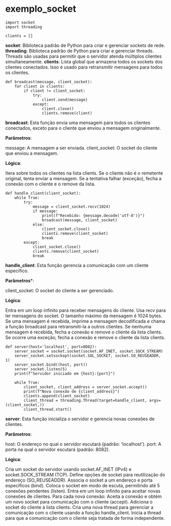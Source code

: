 # exemplo_socket

    import socket
    import threading

    clients = []


**socket**: Biblioteca padrão de Python para criar e gerenciar sockets de rede.
**threading**: Biblioteca padrão de Python para criar e gerenciar threads. Threads são usadas para permitir que o servidor atenda múltiplos clientes simultaneamente.
**clients**: Lista global que armazena todos os sockets dos clientes conectados. Isso é usado para retransmitir mensagens para todos os clientes.


    def broadcast(message, client_socket):
        for client in clients:
            if client != client_socket:
                try:
                    client.send(message)
                except:
                    client.close()
                    clients.remove(client)


**broadcast**: Esta função envia uma mensagem para todos os clientes conectados, exceto para o cliente que enviou a mensagem originalmente.

**Parâmetros**:

message: A mensagem a ser enviada.
client_socket: O socket do cliente que enviou a mensagem.

**Lógica**:

Itera sobre todos os clientes na lista clients.
Se o cliente não é o remetente original, tenta enviar a mensagem.
Se a tentativa falhar (exceção), fecha a conexão com o cliente e o remove da lista.


    def handle_client(client_socket):
        while True:
            try:
                message = client_socket.recv(1024)
                if message:
                    print(f"Recebido: {message.decode('utf-8')}")
                    broadcast(message, client_socket)
                else:
                    client_socket.close()
                    clients.remove(client_socket)
                    break
            except:
                client_socket.close()
                clients.remove(client_socket)
                break


**handle_client**: Esta função gerencia a comunicação com um cliente específico.

**Parâmetros***:

client_socket: O socket do cliente a ser gerenciado.

**Lógica**:

Entra em um loop infinito para receber mensagens do cliente.
Usa recv para ler mensagens do socket. O tamanho máximo da mensagem é 1024 bytes.
Se uma mensagem é recebida, imprime a mensagem decodificada e chama a função broadcast para retransmiti-la a outros clientes.
Se nenhuma mensagem é recebida, fecha a conexão e remove o cliente da lista clients.
Se ocorre uma exceção, fecha a conexão e remove o cliente da lista clients.


    def server(host='localhost', port=8082):
        server_socket = socket.socket(socket.AF_INET, socket.SOCK_STREAM)
        server_socket.setsockopt(socket.SOL_SOCKET, socket.SO_REUSEADDR, 1)
        server_socket.bind((host, port))
        server_socket.listen(5)
        print(f"Servidor iniciado em {host}:{port}")
    
        while True:
            client_socket, client_address = server_socket.accept()
            print(f"Nova conexão de {client_address}")
            clients.append(client_socket)
            client_thread = threading.Thread(target=handle_client, args=(client_socket,))
            client_thread.start()


**server**: Esta função inicializa o servidor e gerencia novas conexões de clientes.

**Parâmetros**:

host: O endereço no qual o servidor escutará (padrão: 'localhost').
port: A porta na qual o servidor escutará (padrão: 8082).

**Lógica**:

Cria um socket do servidor usando socket.AF_INET (IPv4) e socket.SOCK_STREAM (TCP).
Define opções de socket para reutilização do endereço (SO_REUSEADDR).
Associa o socket a um endereço e porta específicos (bind).
Coloca o socket em modo de escuta, permitindo até 5 conexões pendentes (listen).
Entra em um loop infinito para aceitar novas conexões de clientes.
Para cada nova conexão:
    Aceita a conexão e obtém um novo socket para comunicação com o cliente (accept).
    Adiciona o socket do cliente à lista clients.
    Cria uma nova thread para gerenciar a comunicação com o cliente usando a função handle_client.
    Inicia a thread para que a comunicação com o cliente seja tratada de forma independente.
